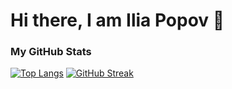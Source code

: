 # Hi there, I am Ilia Popov 👋

### My GitHub Stats
[![Top Langs](https://github-readme-stats.vercel.app/api/top-langs/?username=IliaPetrovPopov&layout=donut)](https://github.com/IliaPetrovPopov/github-readme-stats)
[![GitHub Streak](https://streak-stats.demolab.com?user=IliaPetrovPopov&theme=transparent&border_radius=4,5)](https://git.io/streak-stats)

<!--
**IliaPetrovPopov/IliaPetrovPopov** is a ✨ _special_ ✨ repository because its `README.md` (this file) appears on your GitHub profile.

Here are some ideas to get you started:

- 🔭 I’m currently working on ...
- 🌱 I’m currently learning ...
- 👯 I’m looking to collaborate on ...
- 🤔 I’m looking for help with ...
- 💬 Ask me about ...
- 📫 How to reach me: ...
- 😄 Pronouns: ...
- ⚡ Fun fact: ...
-->
